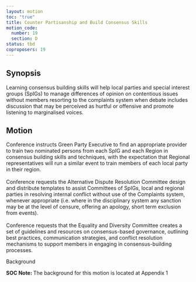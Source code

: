 ```yaml
---
layout: motion
toc: "true"
title: Counter Partisanship and Build Consensus Skills
motion_code:
  number: 19
  section: D
status: tbd
coproposers: 19
---
```

## Synopsis

Learning consensus building skills will help local parties and special interest groups (SpIGs) to manage differences of opinion on contentious issues without members resorting to the complaints system when debate includes discussion that may be perceived as hurtful or offensive and promote listening to marginalised voices.

## Motion

[](<>)[](<>)Conference instructs Green Party Executive to find an appropriate provider to train two nominated persons from each SpIG and each Region in consensus building skills and techniques, with the expectation that Regional representatives will run a similar event to train members of each local party in their region.\
\
Conference requests the Alternative Dispute Resolution Committee design and distribute templates to assist Committees of SpIGs, local and regional parties in resolving internal conflict without use of the Complaints system, whenever appropriate (i.e. where in the disciplinary system any sanction may be at the level of censure, offering an apology, short term exclusion from events).\
\
Conference requests that the Equality and Diversity Committee creates a set of guidelines and resources on consensus-based governance, outlining best practices, communication strategies, and conflict resolution mechanisms to support members in engaging in consensus-building processes.

Background

<p class="alert d-inline-block alert-primary"><strong>SOC Note: </strong> The background for this motion is located at Appendix 1</p>